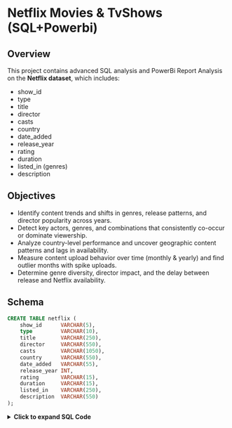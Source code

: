 # Netflix Movies & TvShows (SQL+Powerbi)

## Overview

This project contains advanced SQL analysis and PowerBi Report Analysis on the **Netflix dataset**, which includes:
- show_id
- type
- title 
- director
- casts  
- country 
- date_added
- release_year
- rating
- duration 
- listed_in (genres)
- description


## Objectives
- Identify content trends and shifts in genres, release patterns, and director popularity across years.
- Detect key actors, genres, and combinations that consistently co-occur or dominate viewership.
- Analyze country-level performance and uncover geographic content patterns and lags in availability.
- Measure content upload behavior over time (monthly & yearly) and find outlier months with spike uploads.
- Determine genre diversity, director impact, and the delay between release and Netflix availability.


## Schema

```sql
CREATE TABLE netflix (
    show_id      VARCHAR(5),
    type         VARCHAR(10),
    title        VARCHAR(250),
    director     VARCHAR(550),
    casts        VARCHAR(1050),
    country      VARCHAR(550),
    date_added   VARCHAR(55),
    release_year INT,
    rating       VARCHAR(15),
    duration     VARCHAR(15),
    listed_in    VARCHAR(250),
    description  VARCHAR(550)
);
```

<details> <summary><strong>Click to expand SQL Code</strong></summary>

